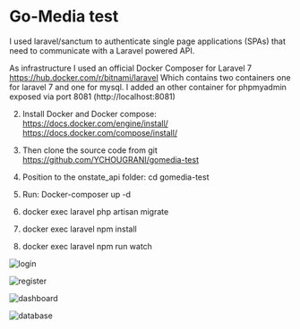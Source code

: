 # Go-Media test

I used laravel/sanctum to authenticate single page applications (SPAs) that need to communicate with a Laravel powered API.

As infrastructure I used an official Docker Composer for Laravel 7  https://hub.docker.com/r/bitnami/laravel
Which contains two containers one for laravel 7 and one for mysql. I added an other container for phpmyadmin exposed via port 8081 (http://localhost:8081)

2.	Install Docker and Docker compose:
      https://docs.docker.com/engine/install/
      https://docs.docker.com/compose/install/
   
3.	Then clone the source code from git https://github.com/YCHOUGRANI/gomedia-test
4.	Position to the onstate_api folder:    cd gomedia-test

5.	Run: Docker-composer up -d

6.	docker exec laravel php artisan migrate
 
7. docker exec laravel npm install

8. docker exec laravel npm run watch



![login](https://user-images.githubusercontent.com/61298854/114736624-26d5a180-9d3e-11eb-9dd8-ba7333401e47.PNG)

![register](https://user-images.githubusercontent.com/61298854/114736652-2b9a5580-9d3e-11eb-96f9-df543a393d1b.PNG)

![dashboard](https://user-images.githubusercontent.com/61298854/114736692-37861780-9d3e-11eb-9821-162e6d31917b.PNG)

![database](https://user-images.githubusercontent.com/61298854/114736733-41a81600-9d3e-11eb-92f4-3252218e8db7.PNG)


